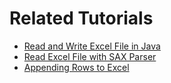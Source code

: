 # Related Tutorials

- [Read and Write Excel File in Java](https://howtodoinjava.com/java/library/readingwriting-excel-files-in-java-poi-tutorial/)
- [Read Excel File with SAX Parser](https://howtodoinjava.com/java/library/poi-read-excel-with-sax-parser/)
- [Appending Rows to Excel](https://howtodoinjava.com/java/library/poi-append-rows-to-excel/)

